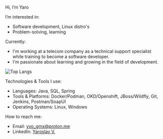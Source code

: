 Hi, I’m Yaro

I’m interested in:
- Software development, Linux distro's
- Problem-solving, learning

Currently:
- I'm working at a telecom company as a technical support specialist while training to become a software developer. 
- I'm passionate about learning and growing in the field of development.

![Top Langs](https://github-readme-stats.vercel.app/api/top-langs/?username=yaro-bit&layout=compact&theme=dark)

Technologies & Tools I use:
- Languages: Java, SQL, Spring
- Tools & Platforms: Docker/Podman, OKD/Openshift, JBoss/Wildfly, Git, Jenkins, Postman/SoapUI
- Operating Systems: Linux, Windows

How to reach me:
- Email:      [yvo_gmx@proton.me](mailto:yvo_gmx@proton.me)
- LinkedIn:   [Yaroslav V.](https://www.linkedin.com/in/yaroslav-v-b7876a211/)

